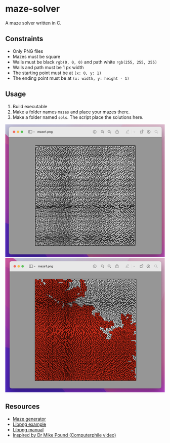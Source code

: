 # maze-solver

A maze solver written in C.

## Constraints
- Only PNG files
- Mazes must be square
- Walls must be black `rgb(0, 0, 0)` and path white `rgb(255, 255, 255)`
- Walls and path must be 1 px width
- The starting point must be at `(x: 0, y: 1)`
- The ending point must be at `(x: width, y: height - 1)`

## Usage

1. Build executable
2. Make a folder names `mazes` and place your mazes there.
3. Make a folder named `sols`. The script place the solutions here.

![maze](.github/resources/maze.png)
![solution](.github/resources/sol.png)

## Resources
- [Maze generator](https://keesiemeijer.github.io/maze-generator/#generate)
- [Libpng example](http://zarb.org/~gc/html/libpng.html)
- [Libpng manual](http://www.libpng.org/pub/png/libpng-1.2.5-manual.html)
- [Inspired by Dr Mike Pound (Computerphile video)](https://www.youtube.com/watch?v=rop0W4QDOUI)